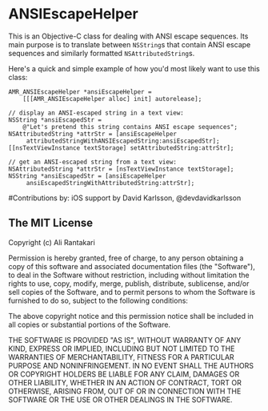 # ANSIEscapeHelper

This is an Objective-C class for dealing with ANSI escape sequences. Its main purpose is to translate between `NSString`s that contain ANSI escape sequences and similarly formatted `NSAttributedString`s.

Here's a quick and simple example of how you'd most likely want to use this class:

    AMR_ANSIEscapeHelper *ansiEscapeHelper =
        [[[AMR_ANSIEscapeHelper alloc] init] autorelease];
    
    // display an ANSI-escaped string in a text view:
    NSString *ansiEscapedStr =
        @"Let's pretend this string contains ANSI escape sequences";
    NSAttributedString *attrStr = [ansiEscapeHelper
         attributedStringWithANSIEscapedString:ansiEscapedStr];
    [[nsTextViewInstance textStorage] setAttributedString:attrStr];
    
    // get an ANSI-escaped string from a text view:
    NSAttributedString *attrStr = [nsTextViewInstance textStorage];
    NSString *ansiEscapedStr = [ansiEscapeHelper
         ansiEscapedStringWithAttributedString:attrStr];

#Contributions by:
 iOS support by David Karlsson, @devdavidkarlsson

## The MIT License

Copyright (c) Ali Rantakari

Permission is hereby granted, free of charge, to any person obtaining a copy
of this software and associated documentation files (the "Software"), to deal
in the Software without restriction, including without limitation the rights
to use, copy, modify, merge, publish, distribute, sublicense, and/or sell
copies of the Software, and to permit persons to whom the Software is
furnished to do so, subject to the following conditions:

The above copyright notice and this permission notice shall be included in
all copies or substantial portions of the Software.

THE SOFTWARE IS PROVIDED "AS IS", WITHOUT WARRANTY OF ANY KIND, EXPRESS OR
IMPLIED, INCLUDING BUT NOT LIMITED TO THE WARRANTIES OF MERCHANTABILITY,
FITNESS FOR A PARTICULAR PURPOSE AND NONINFRINGEMENT. IN NO EVENT SHALL THE
AUTHORS OR COPYRIGHT HOLDERS BE LIABLE FOR ANY CLAIM, DAMAGES OR OTHER
LIABILITY, WHETHER IN AN ACTION OF CONTRACT, TORT OR OTHERWISE, ARISING FROM,
OUT OF OR IN CONNECTION WITH THE SOFTWARE OR THE USE OR OTHER DEALINGS IN
THE SOFTWARE.
